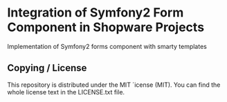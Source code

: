 # Integration of Symfony2 Form Component in Shopware Projects
Implementation of Symfony2 forms component with smarty templates



## Copying / License
This repository is distributed under the MIT ´icense (MIT). You can find the whole license text in the LICENSE.txt file.